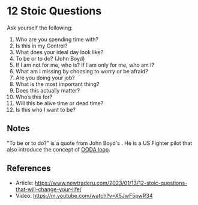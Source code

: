 # 12 Stoic Questions

Ask yourself the following:
1. Who are you spending time with?
1. Is this in my Control?
1. What does your ideal day look like?
1. To be or to do? (John Boyd)
1. If I am not for me, who is? If I am only for me, who am I?
1. What am I missing by choosing to worry or be afraid?
1. Are you doing your job?
1. What is the most important thing?
1. Does this actually matter?
1. Who’s this for?
1. Will this be alive time or dead time?
1. Is this who I want to be?

## Notes
"To be or to do?" is a quote from John Boyd's . He is a US Fighter pilot that also introduce the concept of [OODA loop](https://en.wikipedia.org/wiki/OODA_loop).

## References
* Article: https://www.newtraderu.com/2023/01/13/12-stoic-questions-that-will-change-your-life/
* Video: https://m.youtube.com/watch?v=X5JwF5pwR34
